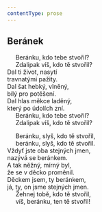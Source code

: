 ```yaml
---
contentType: prose
---
```


## Beránek

     Beránku, kdo tebe stvořil?  
     Zdalipak víš, kdo tě stvořil?  
Dal ti život, nasytí  
travnatými pažity.  
Dal šat hebký, vlněný,  
bílý pro potěšení.  
Dal hlas měkce laděný,  
který po údolích zní.  
     Beránku, kdo tebe stvořil?  
     Zdalipak víš, kdo tě stvořil?

     Beránku, slyš, kdo tě stvořil,  
     beránku, slyš, kdo tě stvořil.  
Vždyť jste oba stejných jmen,  
nazývá se beránkem.  
A tak něžný, mírný byl,  
že se v děcko proměnil.  
Děckem jsem, ty beránkem,  
já, ty, on jsme stejných jmen.  
     Žehnej tobě, kdo tě stvořil,  
     víš, beránku, ten tě stvořil!
